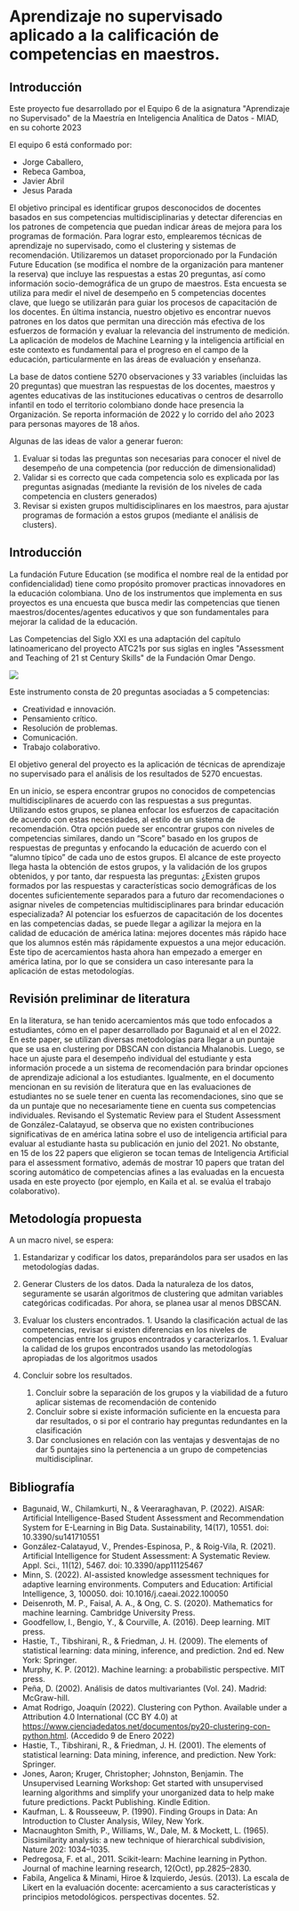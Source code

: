 # Aprendizaje no supervisado aplicado a la calificación de competencias en maestros.
## Introducción
Este proyecto fue desarrollado por el Equipo 6 de la asignatura "Aprendizaje no Supervisado" de la Maestría en Inteligencia Analítica de Datos - MIAD, en su cohorte 2023

El equipo 6 está conformado por:
* Jorge Caballero,
* Rebeca Gamboa,
* Javier Abril
* Jesus Parada

El objetivo principal es identificar grupos desconocidos de docentes basados en sus competencias multidisciplinarias y detectar diferencias en los patrones de competencia que puedan indicar áreas de mejora para los programas de formación. Para lograr esto, emplearemos técnicas de aprendizaje no supervisado, como el clustering y sistemas de recomendación. Utilizaremos un dataset proporcionado por la Fundación Future Education (se modifica el nombre de la organización para mantener la reserva) que incluye las respuestas a estas 20 preguntas, así como información socio-demográfica de un grupo de maestros. Esta encuesta se utiliza para medir el nivel de desempeño en 5 competencias docentes clave, que luego se utilizarán para guiar los procesos de capacitación de los docentes. En última instancia, nuestro objetivo es encontrar nuevos patrones en los datos que permitan una dirección más efectiva de los esfuerzos de formación y evaluar la relevancia del instrumento de medición. La aplicación de modelos de Machine Learning y la inteligencia artificial en este contexto es fundamental para el progreso en el campo de la educación, particularmente en las áreas de evaluación y enseñanza.

La base de datos contiene 5270 observaciones y 33 variables (incluidas las 20 preguntas) que muestran las respuestas de los docentes, maestros y agentes educativas de las instituciones educativas o centros de desarrollo infantil en todo el territorio colombiano donde hace presencia la Organización. Se reporta información de 2022 y lo corrido del año 2023 para personas mayores de 18 años. 

Algunas de las ideas de valor a generar fueron:

1. Evaluar si todas las preguntas son necesarias para conocer el nivel de desempeño de una competencia (por reducción de dimensionalidad)
2. Validar si es correcto que cada competencia solo es explicada por las preguntas asignadas (mediante la revisión de los niveles de cada competencia en clusters generados)
3. Revisar si existen grupos multidisciplinares en los maestros, para ajustar programas de formación a estos grupos (mediante el análisis de clusters).
## Introducción
La fundación Future Education (se modifica el nombre real de la entidad por confidencialidad) tiene como propósito promover practicas innovadores en la educación colombiana. Uno de los instrumentos que implementa en sus proyectos es una encuesta que busca medir las competencias que tienen maestros/docentes/agentes educativos y que son fundamentales para mejorar la calidad de la educación.

Las Competencias del Siglo XXI es una adaptación del capítulo latinoamericano del proyecto ATC21s por sus siglas en ingles "Assessment and Teaching of 21 st Century Skills" de la Fundación Omar Dengo. 

[![](figs/atcs21.png)](https://www.mep.go.cr/evaluacion-competencias-siglo-xxi)

Este instrumento consta de 20 preguntas asociadas a 5 competencias:
* Creatividad e innovación.
* Pensamiento crítico.
* Resolución de problemas.
* Comunicación.
* Trabajo colaborativo.

El objetivo general del proyecto es la aplicación de técnicas de aprendizaje no supervisado para el análisis de los resultados de 5270 encuestas.

En un inicio, se espera encontrar grupos no conocidos de competencias multidisciplinares de acuerdo con las respuestas a sus preguntas. Utilizando estos grupos, se planea enfocar los esfuerzos de capacitación de acuerdo con estas necesidades, al estilo de un sistema de recomendación. Otra opción puede ser encontrar grupos con niveles de competencias similares, dando un “Score” basado en los grupos de respuestas de preguntas y enfocando la educación de acuerdo con el “alumno típico” de cada uno de estos grupos. El alcance de este proyecto llega hasta la obtención de estos grupos, y la validación de los grupos obtenidos, y por tanto, dar respuesta las preguntas: ¿Existen grupos formados por las respuestas y características socio demográficas de los docentes suficientemente separados para a futuro dar recomendaciones o asignar niveles de competencias multidisciplinares para brindar educación especializada? 
Al potenciar los esfuerzos de capacitación de los docentes en las competencias dadas, se puede llegar a agilizar la mejora en la calidad de educación de américa latina: mejores docentes más rápido hace que los alumnos estén más rápidamente expuestos a una mejor educación. Este tipo de acercamientos hasta ahora han empezado a emerger en américa latina, por lo que se considera un caso interesante para la aplicación de estas metodologías.


## Revisión preliminar de literatura
En la literatura, se han tenido acercamientos más que todo enfocados a estudiantes, cómo en el paper desarrollado por Bagunaid et al en el 2022.  En este paper, se utilizan diversas metodologías para llegar a un puntaje que se usa en clustering por DBSCAN con distancia Mhalanobis. Luego, se hace un ajuste para el desempeño individual del estudiante y esta información procede a un sistema de recomendación para brindar opciones de aprendizaje adicional a los estudiantes.  Igualmente, en el documento mencionan en su revisión de literatura que en las evaluaciones de estudiantes no se suele tener en cuenta las recomendaciones, sino que se da un puntaje que no necesariamente tiene en cuenta sus competencias individuales.
Revisando el Systematic Review para el Student Assessment de González-Calatayud, se observa que no existen contribuciones significativas de en américa latina sobre el uso de inteligencia artificial para evaluar al estudiante hasta su publicación en junio del 2021. No obstante, en 15 de los 22 papers que eligieron se tocan temas de Inteligencia Artificial para el assessment formativo, además de mostrar 10 papers que tratan del scoring automático de competencias afines a las evaluadas en la encuesta usada en este proyecto (por ejemplo, en Kaila et al. se evalúa el trabajo colaborativo).

## Metodología propuesta
A un macro nivel, se espera:
1.	Estandarizar y codificar los datos, preparándolos para ser usados en las metodologías dadas. 
1.	Generar Clusters de los datos. Dada la naturaleza de los datos, seguramente se usarán algoritmos de clustering que admitan variables categóricas codificadas. Por ahora, se planea usar al menos DBSCAN.
1.	Evaluar los clusters encontrados.
        1. Usando la clasificación actual de las competencias, revisar si existen diferencias en los niveles de competencias entre los grupos encontrados y caracterizarlos. 
        1. Evaluar la calidad de los grupos encontrados usando las metodologías apropiadas de los algoritmos usados

1.	Concluir sobre los resultados.
      1.	Concluir sobre la separación de los grupos y la viabilidad de a futuro aplicar sistemas de recomendación de contenido 
      1.	Concluir sobre si existe información suficiente en la encuesta para dar resultados, o si por el contrario hay preguntas redundantes en la clasificación 
      1.	Dar conclusiones en relación con las ventajas y desventajas de no dar 5 puntajes sino la pertenencia a un grupo de competencias multidisciplinar.


## Bibliografía

* Bagunaid, W., Chilamkurti, N., & Veeraraghavan, P. (2022). AISAR: Artificial Intelligence-Based Student Assessment and Recommendation System for E-Learning in Big Data. Sustainability, 14(17), 10551. doi: 10.3390/su141710551
* González-Calatayud, V., Prendes-Espinosa, P., & Roig-Vila, R. (2021). Artificial Intelligence for Student Assessment: A Systematic Review. Appl. Sci., 11(12), 5467. doi: 10.3390/app11125467
* Minn, S. (2022). AI-assisted knowledge assessment techniques for adaptive learning environments. Computers and Education: Artificial Intelligence, 3, 100050. doi: 10.1016/j.caeai.2022.100050
* Deisenroth, M. P., Faisal, A. A., & Ong, C. S. (2020). Mathematics for machine learning. Cambridge University Press.
* Goodfellow, I., Bengio, Y., & Courville, A. (2016). Deep learning. MIT press.
* Hastie, T., Tibshirani, R., & Friedman, J. H. (2009). The elements of statistical learning: data mining, inference, and prediction. 2nd ed. New York: Springer.
* Murphy, K. P. (2012). Machine learning: a probabilistic perspective. MIT press.
* Peña, D. (2002). Análisis de datos multivariantes (Vol. 24). Madrid: McGraw-hill.
* Amat Rodrigo, Joaquín (2022). Clustering con Python. Available under a Attribution 4.0 International (CC BY 4.0) at https://www.cienciadedatos.net/documentos/py20-clustering-con-python.html. (Accedido 9 de Enero 2022)
* Hastie, T., Tibshirani, R., & Friedman, J. H. (2001). The elements of statistical learning: Data mining, inference, and prediction. New York: Springer.
* Jones, Aaron; Kruger, Christopher; Johnston, Benjamin. The Unsupervised Learning Workshop: Get started with unsupervised learning algorithms and simplify your unorganized data to help make future predictions. Packt Publishing. Kindle Edition.
* Kaufman, L. & Rousseeuw, P. (1990). Finding Groups in Data: An Introduction to Cluster Analysis, Wiley, New York.
* Macnaughton Smith, P., Williams, W., Dale, M. & Mockett, L. (1965). Dissimilarity analysis: a new technique of hierarchical subdivision, Nature 202: 1034–1035.
* Pedregosa, F. et al., 2011. Scikit-learn: Machine learning in Python. Journal of machine learning research, 12(Oct), pp.2825–2830.
* Fabila, Angelica & Minami, Hiroe & Izquierdo, Jesús. (2013). La escala de Likert en la evaluación docente: acercamiento a sus características y principios metodológicos. perspectivas docentes. 52. 